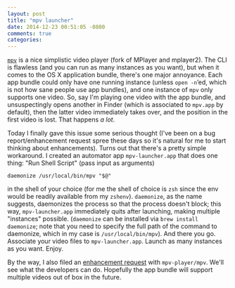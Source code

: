 ```yaml
---
layout: post
title: "mpv launcher"
date: 2014-12-23 00:51:05 -0800
comments: true
categories: 
---
```

[`mpv`](http://mpv.io) is a nice simplistic video player (fork of MPlayer and mplayer2). The CLI is flawless (and you can run as many instances as you want), but when it comes to the OS X application bundle, there's one major annoyance. Each app bundle could only have one running instance (unless `open -n`’ed, which is not how sane people use app bundles), and one instance of `mpv` only supports one video. So, say I'm playing one video with the app bundle, and unsuspectingly opens another in Finder (which is associated to `mpv.app` by default), then the latter video immediately takes over, and the position in the first video is lost. That happens *a lot*.

Today I finally gave this issue some serious thought (I've been on a bug report/enhancement request spree these days so it's natural for me to start thinking about enhancements). Turns out that there's a pretty simple workaround. I created an automator app `mpv-launcher.app` that does one thing: "Run Shell Script" (pass input as arguments)

    daemonize /usr/local/bin/mpv "$@"

in the shell of your choice (for me the shell of choice is `zsh` since the env would be readily available from my `zshenv`). `daemonize`, as the name suggests, daemonizes the process so that the process doesn't block; this way, `mpv-launcher.app` immediately quits after launching, making multiple "instances" possible. (`daemonize` can be installed via `brew install daemonize`; note that you need to specify the full path of the command to daemonize, which in my case is `/usr/local/bin/mpv`). And there you go. Associate your video files to `mpv-launcher.app`. Launch as many instances as you want. Enjoy.

By the way, I also filed an [enhancement request](https://github.com/mpv-player/mpv/issues/1377) with `mpv-player/mpv`. We'll see what the developers can do. Hopefully the app bundle will support multiple videos out of box in the future.
